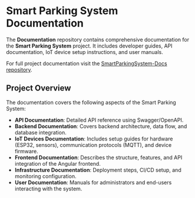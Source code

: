 # Smart Parking System Documentation

The **Documentation** repository contains comprehensive documentation for the **Smart Parking System** project. It includes developer guides, API documentation, IoT device setup instructions, and user manuals.

For full project documentation visit the [SmartParkingSystem-Docs repository](https://github.com/Reknor/SmartParkingSystem-Docs).

## Project Overview

The documentation covers the following aspects of the Smart Parking System:

- **API Documentation**: Detailed API reference using Swagger/OpenAPI.
- **Backend Documentation**: Covers backend architecture, data flow, and database integration.
- **IoT Devices Documentation**: Includes setup guides for hardware (ESP32, sensors), communication protocols (MQTT), and device firmware.
- **Frontend Documentation**: Describes the structure, features, and API integration of the Angular frontend.
- **Infrastructure Documentation**: Deployment steps, CI/CD setup, and monitoring configuration.
- **User Documentation**: Manuals for administrators and end-users interacting with the system.
